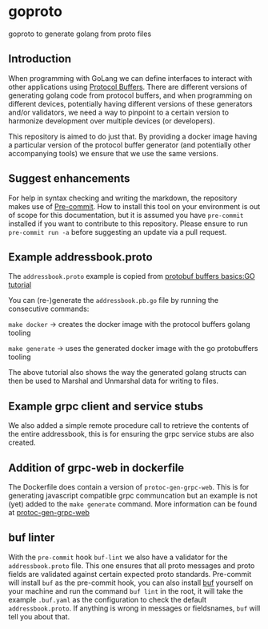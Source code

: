 # goproto

goproto to generate golang from proto files

## Introduction

When programming with GoLang we can define interfaces to interact with other applications using [Protocol Buffers](https://protobuf.dev/). There are different versions of generating golang code from protocol buffers, and when programming on different devices, potentially having different versions of these generators and/or validators, we need a way to pinpoint to a certain version to harmonize development over multiple devices (or developers).

This repository is aimed to do just that. By providing a docker image having a particular version of the protocol buffer generator (and potentially other accompanying tools) we ensure that we use the same versions.

## Suggest enhancements

For help in syntax checking and writing the markdown, the repository makes use of [Pre-commit](https://pre-commit.com/). How to install this tool on your environment is out of scope for this documentation, but it is assumed you have `pre-commit` installed if you want to contribute to this repository. Please ensure to run `pre-commit run -a` before suggesting an update via a pull request.

## Example addressbook.proto

The `addressbook.proto` example is copied from [protobuf buffers basics:GO tutorial](https://protobuf.dev/getting-started/gotutorial/)

You can (re-)generate the `addressbook.pb.go` file by running the consecutive commands:

`make docker` -> creates the docker image with the protocol buffers golang tooling

`make generate` -> uses the generated docker image with the go protobuffers tooling

The above tutorial also shows the way the generated golang structs can then be used to Marshal and Unmarshal data for writing to files.

## Example grpc client and service stubs

We also added a simple remote procedure call to retrieve the contents of the entire addressbook, this is for ensuring the grpc service stubs are also created.

## Addition of grpc-web in dockerfile

The Dockerfile does contain a version of `protoc-gen-grpc-web`. This is for generating javascript compatible grpc communcation but an example is not (yet) added to the `make generate` command. More information can be found at [protoc-gen-grpc-web](https://github.com/grpc/grpc-web)

## buf linter

With the `pre-commit` hook `buf-lint` we also have a validator for the `addressbook.proto` file. This one ensures that all proto messages and proto fields are validated against certain expected proto standards. Pre-commit will install `buf` as the pre-commit hook, you can also install [buf](https://buf.build/docs/) yourself on your machine and run the command `buf lint` in the root, it will take the example `.buf.yaml` as the configuration to check the default `addressbook.proto`. If anything is wrong in messages or fieldsnames, `buf` will tell you about that.
